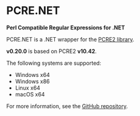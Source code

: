 
# PCRE.NET

**Perl Compatible Regular Expressions for .NET**

PCRE.NET is a .NET wrapper for the [PCRE2 library](https://github.com/PCRE2Project/pcre2).

**v0.20.0** is based on PCRE2 **v10.42**.

The following systems are supported:

- Windows x64
- Windows x86
- Linux x64
- macOS x64

For more information, see the [GitHub repository](https://github.com/ltrzesniewski/pcre-net).

